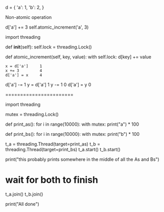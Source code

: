 d = {
    'a': 1,
    'b': 2,
}

Non-atomic operation


d['a'] += 3
self.atomic_increment('a', 3)

import threading

def __init__(self):
    self.lock = threading.Lock()

def atomic_increment(self, key, value):
    with self.lock:
        d[key] += value



    x = d['a']     1
    x += 3         4
    d['a'] = x     4


d['a'] -= 1
    y = d['a']     1
    y -= 1         0
    d['a'] = y     0

=======================

import threading
<!-- queue -->


mutex = threading.Lock()

def print_as():
    for i in range(10000):
        with mutex:
            print("a") * 100


def print_bs():
    for i in range(10000):
        with mutex:
            print("b") * 100

t_a = threading.Thread(target=print_as)
t_b = threading.Thread(target=print_bs)
t_a.start()
t_b.start()

print("this probably prints somewhere in the middle of all the As and Bs")

# wait for both to finish
t_a.join()
t_b.join()

print("All done")